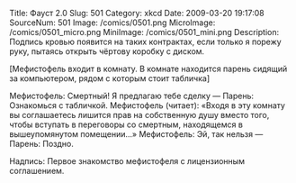 Title: Фауст 2.0 
Slug: 501 
Category: xkcd 
Date: 2009-03-20 19:17:08 
SourceNum: 501 
Image: /comics/0501.png 
MicroImage: /comics/0501_micro.png 
MiniImage: /comics/0501_mini.png 
Description: Подпись кровью появится на таких контрактах, если только я порежу руку, пытаясь открыть чёртову коробку с диском. 

[Мефистофель входит в комнату. В комнате находится парень сидящий за компьютером, рядом с которым стоит табличка]

Мефистофель: Смертный! Я предлагаю тебе сделку —
Парень: Ознакомься с табличкой.
Мефистофель (читает): «Входя в эту комнату вы соглашаетесь лишится прав на собственную душу вместо того, чтобы вступать в переговоры со смертным, находящемся в вышеупомянутом помещении…» Мефистофель: Эй, так нельзя —
Парень: Поздно.

Надпись: Первое знакомство мефистофеля с лицензионным соглашением.